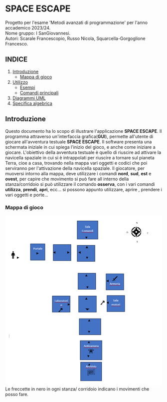 # SPACE ESCAPE
Progetto per l'esame 'Metodi avanzati di programmazione' per l'anno accademico 2023/24. <br>
Nome gruppo: I SanGiovannesi.<br>
Autori: Scarale Francescopio, Russo Nicola, Squarcella-Gorgoglione Francesco.

## INDICE

1. [Introduzione](#introduzione)
   - [Mappa di gioco](#mappa_di_gioco)
2. [Utilizzo](#utilizzo)
   - [Esempi](#esempi)
   - [Comandi principali](#comandi-principali)
3. [Diagrammi UML](#Diagrammi_UML)
4. [Specifica algebrica](#specifica_algebrica)

## Introduzione
Questo documento ha lo scopo di illustrare l'applicazione **SPACE ESCAPE**.
Il programma attraverso un'interfaccia grafica(**GUI**), permette all'utente di giocare all'avventura testuale **SPACE ESCAPE**.
Il software presenta una schermata iniziale in cui spiega l'inizio del gioco, e anche come iniziare a giocare. 
L'obiettivo della avventura testuale è quello di riuscire ad attivare la navicella spaziale in cui si è intrappolati per riuscire a tornare sul pianeta Terra, cioe a casa, trovando nella mappa vari oggetti e codici che poi serviranno per 
l'attivazione della navicella spaziale. 
Il giocatore, per muoversi intorno alla mappa, deve utilizzare i comandi **nord**, **sud**, **est** e **ovest**, per capire che movimento si può fare all interno della stanza/corridoio
si può utilizzare il comando **osserva**, con i vari comandi **utilizza**, **prendi**, **apri**, ecc... si possono appunto utilizzare, aprire , prendere i vari oggetti e porte...

### Mappa di gioco
![Mappa di gioco](mappa_gioco.png)
Le freccette in nero in ogni stanza/ corridoio indicano i movimenti che posso fare.




